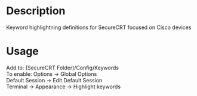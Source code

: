 # Description
Keyword highlightning definitions for SecureCRT focused on Cisco devices

# Usage
Add to: (SecureCRT Folder)/Config/Keywords  
To enable: Options -> Global Options  
Default Session -> Edit Default Session  
Terminal -> Appearance -> Highlight keywords  
